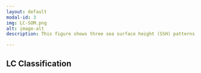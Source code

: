 ```yaml
---
layout: default
modal-id: 3
img: LC-SOM.png
alt: image-alt
description: This figure shows three sea surface height (SSH) patterns in the Gulf of Mexico generated using the Self-Organizing Map (SOM) and 20 years SSH satellite data. These patterns are also the statistical pattern of Loop Current - (P1) normal; (P2) extension; (P3) retraction. Top numbers are corresponding occurrence percentage. Vectors are geostrophic current. Green line is 0.45 m SSH contour line. Cyan lines are 1000 m isobaths. From the analysis, we found the Loop Current status is related to the upstream wind forcing and Pacific climate. This work has been published in Remote Sensing Letters. More details can be found <a href="https://f9f29c09aba68b34e97f2e1e94ba641ecca20392.googledrive.com/host/0B8MXmF_zZc7KN2RWZWJKMEh1eEk/Publications/Zengetal_RSL2015.pdf"> here </a>.  

---
```

## LC Classification

